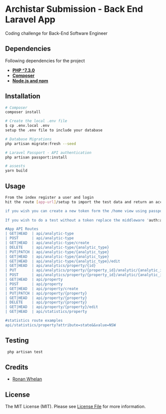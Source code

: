 # Archistar Submission - Back End Laravel App

Coding challenge for Back-End Software Engineer

## Dependencies

Following dependencies for the project 

- **[PHP ^7.3.0](https://www.php.net/releases/7_2_5.php)**
- **[Composer](https://getcomposer.org/download/)**
- **[Node.js and npm](https://www.npmjs.com/get-npm)**

## Installation

```bash
# Composer
composer install

# Create the local .env file
$ cp .env.local .env
setup the .env file to include your database

# Database Migrations
php artisan migrate:fresh --seed

# Laravel Passport - API authentication
php artisan passport:install

# assests
yarn build

```

## Usage

```bash
From the index register a user and login
hit the route [app-url]/setup to import the test data and return an access token that you can use to test the api's using postman.

if you wish you can create a new token form the /home view using passports 'Personal Access Tokens'
 
If you wish to do a test without a token replace the middleware 'auth:api' with 'api' in routes/api.php file

#App API Routes
| GET|HEAD  | api/analytic-type
| POST      | api/analytic-type                                          
| GET|HEAD  | api/analytic-type/create                           
| DELETE    | api/analytic-type/{analytic_type}                     
| PUT|PATCH | api/analytic-type/{analytic_type}                          
| GET|HEAD  | api/analytic-type/{analytic_type}                         
| GET|HEAD  | api/analytic-type/{analytic_type}/edit                     
| GET|HEAD  | api/analytics/property/{id}                                 
| PUT       | api/analytics/property/{property_id}/analytic/{analytic_id} 
| POST      | api/analytics/property/{property_id}/analytic/{analytic_id} 
| GET|HEAD  | api/property                                              
| POST      | api/property                                              
| GET|HEAD  | api/property/create                                        
| PUT|PATCH | api/property/{property}                                    
| GET|HEAD  | api/property/{property}                                                                 
| DELETE    | api/property/{property}                                                              
| GET|HEAD  | api/property/{property}/edit                                                                   
| GET|HEAD  | api/statistics/property  

#statistics route examples
api/statistics/property?attribute=state&&value=NSW


```

## Testing

``` bash
 php artisan test
```

## Credits

- [Ronan Whelan](https://github.com/:ronanwhelan)

## License

The MIT License (MIT). Please see [License File](LICENSE.md) for more information.
